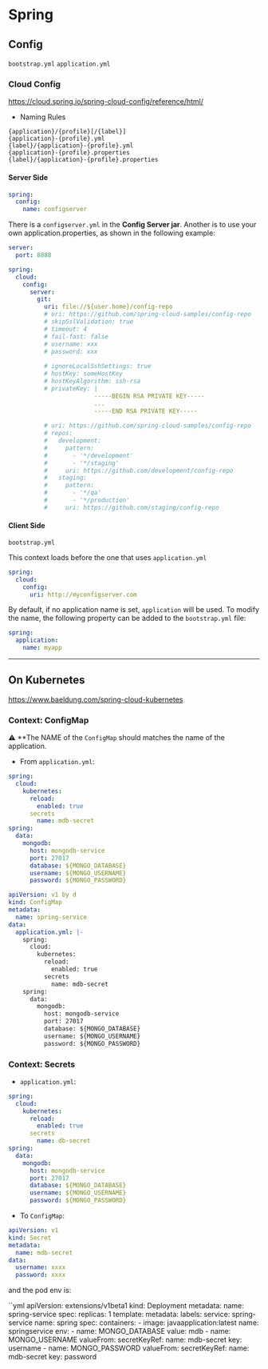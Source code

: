 # Spring

## Config

`bootstrap.yml`
`application.yml`

### Cloud Config

https://cloud.spring.io/spring-cloud-config/reference/html/

* Naming Rules

```text
{application}/{profile}[/{label}]
{application}-{profile}.yml
{label}/{application}-{profile}.yml
{application}-{profile}.properties
{label}/{application}-{profile}.properties
```

#### Server Side

```yml
spring:
  config:
    name: configserver
```

There is a `configserver.yml` in the **Config Server jar**. 
Another is to use your own application.properties, as shown in the following example:

```yml
server:
  port: 8888

spring:
  cloud:
    config:
      server:
        git:
          uri: file://${user.home}/config-repo
          # uri: https://github.com/spring-cloud-samples/config-repo
          # skipSslValidation: true
          # timeout: 4
          # fail-fast: false
          # username: xxx
          # password: xxx
          
          # ignoreLocalSshSettings: true
          # hostKey: someHostKey
          # hostKeyAlgorithm: ssh-rsa
          # privateKey: |
                        -----BEGIN RSA PRIVATE KEY-----
                        ...
                        -----END RSA PRIVATE KEY-----
                        
          # uri: https://github.com/spring-cloud-samples/config-repo
          # repos:
          #   development:
          #     pattern:
          #       - '*/development'
          #       - '*/staging'
          #     uri: https://github.com/development/config-repo
          #   staging:
          #     pattern:
          #       - '*/qa'
          #       - '*/production'
          #     uri: https://github.com/staging/config-repo
```


#### Client Side

`bootstrap.yml`

This context loads before the one that uses `application.yml`


```yml
spring:
  cloud:
    config:
      uri: http://myconfigserver.com
```

By default, if no application name is set, `application` will be used. To modify the name, the following property can be added to the `bootstrap.yml` file:

```yml
spring:
  application:
    name: myapp
```


---

## On Kubernetes

https://www.baeldung.com/spring-cloud-kubernetes

### Context: ConfigMap

:warning: **The NAME of the `ConfigMap` should matches the name of the application.

* From `application.yml`:

```yml
spring:
  cloud:
    kubernetes:
      reload:
        enabled: true
      secrets
        name: mdb-secret
spring:
  data:
    mongodb:
      host: mongodb-service
      port: 27017
      database: ${MONGO_DATABASE}
      username: ${MONGO_USERNAME}
      password: ${MONGO_PASSWORD}
```

```yml
apiVersion: v1 by d
kind: ConfigMap
metadata:
  name: spring-service
data:
  application.yml: |-
    spring:
      cloud:
        kubernetes:
          reload:
            enabled: true
          secrets
            name: mdb-secret
    spring:
      data:
        mongodb:
          host: mongodb-service
          port: 27017
          database: ${MONGO_DATABASE}
          username: ${MONGO_USERNAME}
          password: ${MONGO_PASSWORD}
```



### Context: Secrets

* `application.yml`:

```yml
spring:
  cloud:
    kubernetes:
      reload:
        enabled: true
      secrets
        name: db-secret
spring:
  data:
    mongodb:
      host: mongodb-service
      port: 27017
      database: ${MONGO_DATABASE}
      username: ${MONGO_USERNAME}
      password: ${MONGO_PASSWORD}
```

* To `ConfigMap`:

```yml
apiVersion: v1
kind: Secret
metadata:
  name: mdb-secret
data:
  username: xxxx
  password: xxxx
```

and the pod env is:

``yml
apiVersion: extensions/v1beta1
kind: Deployment
metadata:
  name: spring-service
spec:
  replicas: 1
  template:
    metadata:
      labels:
        service: spring-service
      name: spring
    spec:
      containers:
      - image: javaapplication:latest
        name: springservice
        env:
          - name: MONGO_DATABASE
            value: mdb
          - name: MONGO_USERNAME
            valueFrom:
              secretKeyRef:
                name: mdb-secret
                key: username
          - name: MONGO_PASSWORD
            valueFrom:
              secretKeyRef:
                name: mdb-secret
                key: password
```
